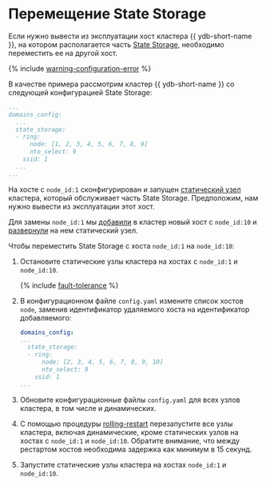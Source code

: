 # Перемещение State Storage

Если нужно вывести из эксплуатации хост кластера {{ ydb-short-name }}, на котором располагается часть [State Storage](../../reference/configuration/index.md#domains-state), необходимо переместить  ее на другой хост.

{% include [warning-configuration-error](../_includes/warning-configuration-error.md) %}

В качестве примера рассмотрим кластер {{ ydb-short-name }} со следующей конфигурацией State Storage:

```yaml
...
domains_config:
  ...
  state_storage:
  - ring:
      node: [1, 2, 3, 4, 5, 6, 7, 8, 9]
      nto_select: 9
    ssid: 1
  ...
...
```

На хосте с `node_id:1` сконфигурирован и запущен [статический узел](../../reference/configuration/index.md#hosts) кластера, который обслуживает часть State Storage. Предположим, нам нужно вывести из эксплуатации этот хост.

Для замены `node_id:1` мы [добавили](../../maintenance/manual/cluster_expansion.md#add-host) в кластер новый хост с `node_id:10` и [развернули](../../maintenance/manual/cluster_expansion.md#add-static-node) на нем статический узел.

Чтобы переместить State Storage с хоста `node_id:1` на `node_id:10`:

1. Остановите статические узлы кластера на хостах с `node_id:1` и `node_id:10`.

    {% include [fault-tolerance](../_includes/fault-tolerance.md) %}

1. В конфигурационном файле `config.yaml` измените список хостов `node`, заменив идентификатор удаляемого хоста на идентификатор добавляемого:

    ```yaml
    domains_config:
    ...
      state_storage:
      - ring:
          node: [2, 3, 4, 5, 6, 7, 8, 9, 10]
          nto_select: 9
        ssid: 1
    ...
    ```

1. Обновите конфигурационные файлы `config.yaml` для всех узлов кластера, в том числе и динамических.
1. С помощью процедуры [rolling-restart](../../maintenance/manual/node_restarting.md) перезапустите все узлы кластера, включая динамические, кроме статических узлов на хостах с `node_id:1` и `node_id:10`. Обратите внимание, что между рестартом хостов необходима задержка как минимум в 15 секунд.
1. Запустите статические узлы кластера на хостах `node_id:1` и `node_id:10`.
